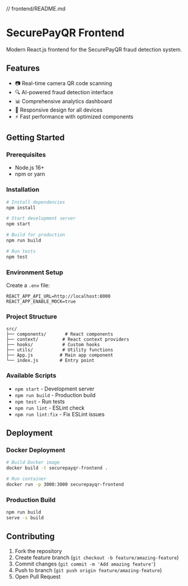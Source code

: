 // frontend/README.md
# SecurePayQR Frontend

Modern React.js frontend for the SecurePayQR fraud detection system.

## Features

- 📷 Real-time camera QR code scanning
- 🔍 AI-powered fraud detection interface
- 📊 Comprehensive analytics dashboard
- 📱 Responsive design for all devices
- ⚡ Fast performance with optimized components

## Getting Started

### Prerequisites

- Node.js 16+ 
- npm or yarn

### Installation

```bash
# Install dependencies
npm install

# Start development server
npm start

# Build for production
npm run build

# Run tests
npm test
```

### Environment Setup

Create a `.env` file:

```
REACT_APP_API_URL=http://localhost:8000
REACT_APP_ENABLE_MOCK=true
```

### Project Structure

```
src/
├── components/       # React components
├── context/         # React context providers
├── hooks/           # Custom hooks
├── utils/           # Utility functions
├── App.js          # Main app component
└── index.js        # Entry point
```

### Available Scripts

- `npm start` - Development server
- `npm run build` - Production build
- `npm test` - Run tests
- `npm run lint` - ESLint check
- `npm run lint:fix` - Fix ESLint issues

## Deployment

### Docker Deployment

```bash
# Build Docker image
docker build -t securepayqr-frontend .

# Run container
docker run -p 3000:3000 securepayqr-frontend
```

### Production Build

```bash
npm run build
serve -s build
```

## Contributing

1. Fork the repository
2. Create feature branch (`git checkout -b feature/amazing-feature`)
3. Commit changes (`git commit -m 'Add amazing feature'`)
4. Push to branch (`git push origin feature/amazing-feature`)
5. Open Pull Request
